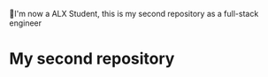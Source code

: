 I'm now a ALX Student, this is my second repository as a full-stack engineer
# My second repository
